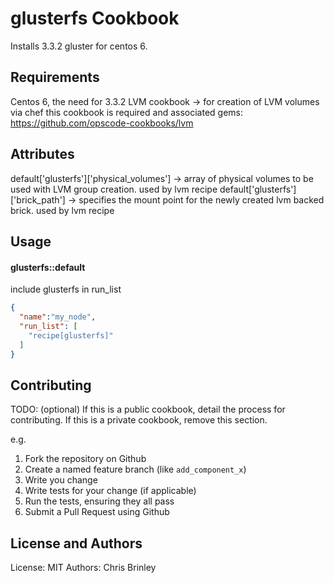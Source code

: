 glusterfs Cookbook
==================
Installs 3.3.2 gluster for centos 6.

Requirements
------------
Centos 6, the need for 3.3.2
LVM cookbook -> for creation of LVM volumes via chef this cookbook is required and associated gems: https://github.com/opscode-cookbooks/lvm

Attributes
----------
default['glusterfs']['physical_volumes'] -> array of physical volumes to be used with LVM group creation. used by lvm recipe
default['glusterfs']['brick_path'] -> specifies the mount point for the newly created lvm backed brick. used by lvm recipe

Usage
-----
#### glusterfs::default
include glusterfs in run_list

```json
{
  "name":"my_node",
  "run_list": [
    "recipe[glusterfs]"
  ]
}
```

Contributing
------------
TODO: (optional) If this is a public cookbook, detail the process for contributing. If this is a private cookbook, remove this section.

e.g.
1. Fork the repository on Github
2. Create a named feature branch (like `add_component_x`)
3. Write you change
4. Write tests for your change (if applicable)
5. Run the tests, ensuring they all pass
6. Submit a Pull Request using Github

License and Authors
-------------------
License: MIT
Authors: Chris Brinley
